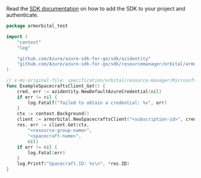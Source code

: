 Read the [SDK documentation](https://github.com/Azure/azure-sdk-for-go/blob/sdk%2Fresourcemanager%2Forbital%2Farmorbital%2Fv0.1.0/sdk/resourcemanager/orbital/armorbital/README.md) on how to add the SDK to your project and authenticate.

```go
package armorbital_test

import (
	"context"
	"log"

	"github.com/Azure/azure-sdk-for-go/sdk/azidentity"
	"github.com/Azure/azure-sdk-for-go/sdk/resourcemanager/orbital/armorbital"
)

// x-ms-original-file: specification/orbital/resource-manager/Microsoft.Orbital/preview/2021-04-04-preview/examples/SpacecraftGet.json
func ExampleSpacecraftsClient_Get() {
	cred, err := azidentity.NewDefaultAzureCredential(nil)
	if err != nil {
		log.Fatalf("failed to obtain a credential: %v", err)
	}
	ctx := context.Background()
	client := armorbital.NewSpacecraftsClient("<subscription-id>", cred, nil)
	res, err := client.Get(ctx,
		"<resource-group-name>",
		"<spacecraft-name>",
		nil)
	if err != nil {
		log.Fatal(err)
	}
	log.Printf("Spacecraft.ID: %s\n", *res.ID)
}
```

